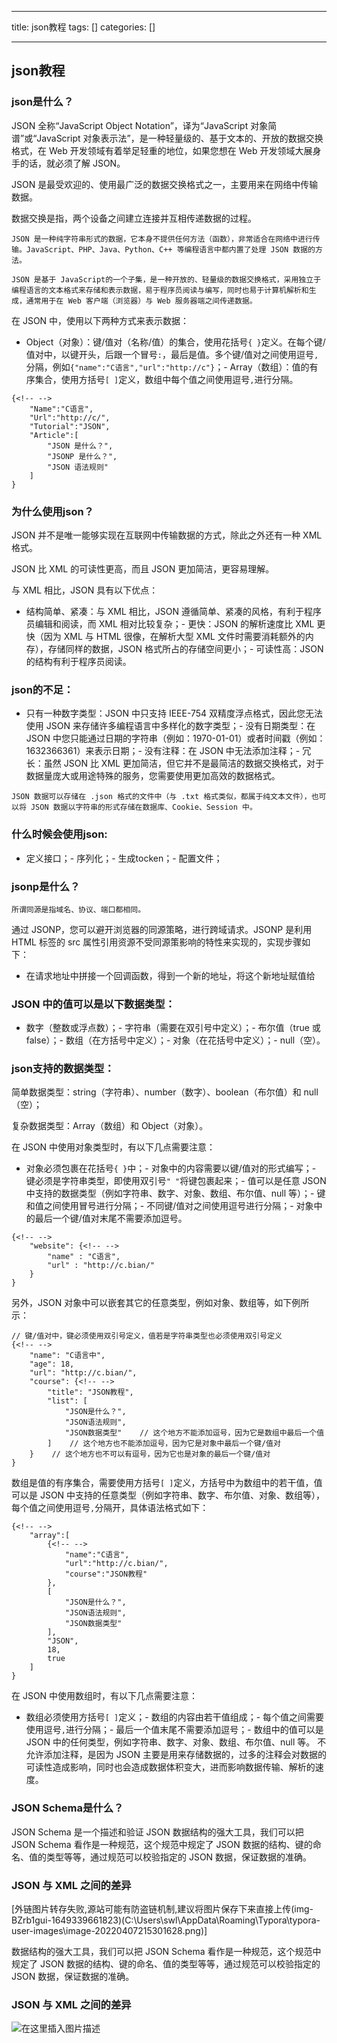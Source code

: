 
--- 
title:  json教程 
tags: []
categories: [] 

---
## json教程

### json是什么？

JSON 全称“JavaScript Object Notation”，译为“JavaScript 对象简谱”或“JavaScript 对象表示法”，是一种轻量级的、基于文本的、开放的数据交换格式，在 Web 开发领域有着举足轻重的地位，如果您想在 Web 开发领域大展身手的话，就必须了解 JSON。

JSON 是最受欢迎的、使用最广泛的数据交换格式之一，主要用来在网络中传输数据。

数据交换是指，两个设备之间建立连接并互相传递数据的过程。

```
JSON 是一种纯字符串形式的数据，它本身不提供任何方法（函数），非常适合在网络中进行传输。JavaScript、PHP、Java、Python、C++ 等编程语言中都内置了处理 JSON 数据的方法。

JSON 是基于 JavaScript的一个子集，是一种开放的、轻量级的数据交换格式，采用独立于编程语言的文本格式来存储和表示数据，易于程序员阅读与编写，同时也易于计算机解析和生成，通常用于在 Web 客户端（浏览器）与 Web 服务器端之间传递数据。

```

在 JSON 中，使用以下两种方式来表示数据：
- Object（对象）：键/值对（名称/值）的集合，使用花括号`{ }`定义。在每个键/值对中，以键开头，后跟一个冒号`:`，最后是值。多个键/值对之间使用逗号`,`分隔，例如`{"name":"C语言","url":"http://c"}`；- Array（数组）：值的有序集合，使用方括号`[ ]`定义，数组中每个值之间使用逗号`,`进行分隔。
```
{<!-- -->
    "Name":"C语言",
    "Url":"http://c/",
    "Tutorial":"JSON",
    "Article":[
        "JSON 是什么？",
        "JSONP 是什么？",
        "JSON 语法规则"
    ]
}

```

### 为什么使用json？

JSON 并不是唯一能够实现在互联网中传输数据的方式，除此之外还有一种 XML 格式。

JSON 比 XML 的可读性更高，而且 JSON 更加简洁，更容易理解。

与 XML 相比，JSON 具有以下优点：
- 结构简单、紧凑：与 XML 相比，JSON 遵循简单、紧凑的风格，有利于程序员编辑和阅读，而 XML 相对比较复杂；- 更快：JSON 的解析速度比 XML 更快（因为 XML 与 HTML 很像，在解析大型 XML 文件时需要消耗额外的内存），存储同样的数据，JSON 格式所占的存储空间更小；- 可读性高：JSON 的结构有利于程序员阅读。
### json的不足：
- 只有一种数字类型：JSON 中只支持 IEEE-754 双精度浮点格式，因此您无法使用 JSON 来存储许多编程语言中多样化的数字类型；- 没有日期类型：在 JSON 中您只能通过日期的字符串（例如：1970-01-01）或者时间戳（例如：1632366361）来表示日期；- 没有注释：在 JSON 中无法添加注释；- 冗长：虽然 JSON 比 XML 更加简洁，但它并不是最简洁的数据交换格式，对于数据量庞大或用途特殊的服务，您需要使用更加高效的数据格式。
```
JSON 数据可以存储在 .json 格式的文件中（与 .txt 格式类似，都属于纯文本文件），也可以将 JSON 数据以字符串的形式存储在数据库、Cookie、Session 中。

```

### 什么时候会使用json:
- 定义接口；- 序列化；- 生成tocken；- 配置文件；
### jsonp是什么？

`所谓同源是指域名、协议、端口都相同。`

通过 JSONP，您可以避开浏览器的同源策略，进行跨域请求。JSONP 是利用 HTML 标签的 src 属性引用资源不受同源策影响的特性来实现的，实现步骤如下：
-  在请求地址中拼接一个回调函数，得到一个新的地址，将这个新地址赋值给 
### JSON 中的值可以是以下数据类型：
- 数字（整数或浮点数）；- 字符串（需要在双引号中定义）；- 布尔值（true 或 false）；- 数组（在方括号中定义）；- 对象（在花括号中定义）；- null（空）。
### json支持的数据类型：

简单数据类型：string（字符串）、number（数字）、boolean（布尔值）和 null（空）；

复杂数据类型：Array（数组）和 Object（对象）。

在 JSON 中使用对象类型时，有以下几点需要注意：
- 对象必须包裹在花括号`{ }`中；- 对象中的内容需要以键/值对的形式编写；- 键必须是字符串类型，即使用双引号`" "`将键包裹起来；- 值可以是任意 JSON 中支持的数据类型（例如字符串、数字、对象、数组、布尔值、null 等）；- 键和值之间使用冒号进行分隔；- 不同键/值对之间使用逗号进行分隔；- 对象中的最后一个键/值对末尾不需要添加逗号。
```
{<!-- --> 
    "website": {<!-- -->
        "name" : "C语言",
        "url" : "http://c.bian/"
    } 
}

```

另外，JSON 对象中可以嵌套其它的任意类型，例如对象、数组等，如下例所示：

```
// 键/值对中，键必须使用双引号定义，值若是字符串类型也必须使用双引号定义
{<!-- -->
    "name": "C语言中",
    "age": 18,
    "url": "http://c.bian/",
    "course": {<!-- -->
        "title": "JSON教程",
        "list": [
            "JSON是什么？",
            "JSON语法规则",
            "JSON数据类型"    // 这个地方不能添加逗号，因为它是数组中最后一个值
        ]    // 这个地方也不能添加逗号，因为它是对象中最后一个键/值对
    }    // 这个地方也不可以有逗号，因为它也是对象的最后一个键/值对
}

```

数组是值的有序集合，需要使用方括号`[ ]`定义，方括号中为数组中的若干值，值可以是 JSON 中支持的任意类型（例如字符串、数字、布尔值、对象、数组等），每个值之间使用逗号`,`分隔开，具体语法格式如下：

```
{<!-- -->
    "array":[
        {<!-- -->
            "name":"C语言",
            "url":"http://c.bian/",
            "course":"JSON教程"
        },
        [
            "JSON是什么？",
            "JSON语法规则",
            "JSON数据类型"
        ],
        "JSON",
        18,
        true
    ]
}

```

在 JSON 中使用数组时，有以下几点需要注意：
- 数组必须使用方括号`[ ]`定义；- 数组的内容由若干值组成；- 每个值之间需要使用逗号`,`进行分隔；- 最后一个值末尾不需要添加逗号；- 数组中的值可以是 JSON 中的任何类型，例如字符串、数字、对象、数组、布尔值、null 等。
不允许添加注释，是因为 JSON 主要是用来存储数据的，过多的注释会对数据的可读性造成影响，同时也会造成数据体积变大，进而影响数据传输、解析的速度。

### JSON Schema是什么？

JSON Schema 是一个描述和验证 JSON 数据结构的强大工具，我们可以把 JSON Schema 看作是一种规范，这个规范中规定了 JSON 数据的结构、键的命名、值的类型等等，通过规范可以校验指定的 JSON 数据，保证数据的准确。

### JSON 与 XML 之间的差异

[外链图片转存失败,源站可能有防盗链机制,建议将图片保存下来直接上传(img-BZrb1gui-1649339661823)(C:\Users\swl\AppData\Roaming\Typora\typora-user-images\image-20220407215301628.png)]

数据结构的强大工具，我们可以把 JSON Schema 看作是一种规范，这个规范中规定了 JSON 数据的结构、键的命名、值的类型等等，通过规范可以校验指定的 JSON 数据，保证数据的准确。

### JSON 与 XML 之间的差异

<img src="https://img-blog.csdnimg.cn/d1eb0fb27bf04fe3945e7d725287f234.png#pic_center" alt="在这里插入图片描述">
